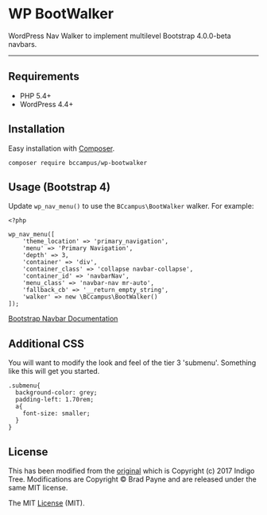 # WP BootWalker

WordPress Nav Walker to implement multilevel Bootstrap 4.0.0-beta navbars.

* * *

## Requirements

* PHP 5.4+
* WordPress 4.4+

## Installation

Easy installation with [Composer](https://getcomposer.org/).

````
composer require bccampus/wp-bootwalker
````

## Usage (Bootstrap 4)

Update `wp_nav_menu()` to use the `BCcampus\BootWalker` walker. For example:

```
<?php

wp_nav_menu([
    'theme_location' => 'primary_navigation',
    'menu' => 'Primary Navigation',
    'depth' => 3,
    'container' => 'div',
    'container_class' => 'collapse navbar-collapse',
    'container_id' => 'navbarNav',
    'menu_class' => 'navbar-nav mr-auto',
    'fallback_cb' => '__return_empty_string',
    'walker' => new \BCcampus\BootWalker()
]);
```
[Bootstrap Navbar Documentation](https://getbootstrap.com/docs/4.0/components/navbar/)


## Additional CSS

You will want to modify the look and feel of the tier 3 'submenu'. Something like this will get you started.

```
.submenu{
  background-color: grey;
  padding-left: 1.70rem;
  a{
    font-size: smaller;
  }
}
```

## License

This has been modified from the [original](https://github.com/indigotree/wp-bootstrap-nav-walker) which is Copyright (c) 2017 Indigo Tree.
Modifications are Copyright &copy; Brad Payne and are released under the same MIT license.

The MIT [License](LICENSE.md) (MIT).
